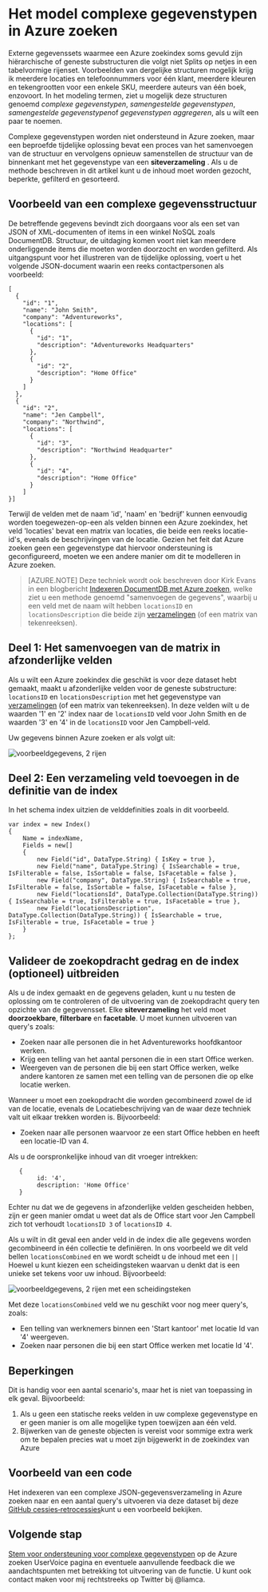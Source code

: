 <properties
    pageTitle="Hoe u het modelleren van complexe gegevenstypen in Azure zoeken | Microsoft Azure zoeken"
    description="Geneste of hiërarchische gegevensstructuren in een Azure zoekindex met afgeplatte rijenset en verzamelingen gegevenstype kunnen worden gebaseerd."
    services="search"
    documentationCenter=""
    authors="LiamCa"
    manager="pablocas"
    editor=""
    tags="complex data types; compound data types; aggregate data types"
/>

<tags
    ms.service="search"
    ms.devlang="na"
    ms.workload="search"
    ms.topic="article"
    ms.tgt_pltfrm="na"
    ms.date="09/07/2016"
    ms.author="liamca"
/>

# <a name="how-to-model-complex-data-types-in-azure-search"></a>Het model complexe gegevenstypen in Azure zoeken

Externe gegevenssets waarmee een Azure zoekindex soms gevuld zijn hiërarchische of geneste substructuren die volgt niet Splits op netjes in een tabelvormige rijenset. Voorbeelden van dergelijke structuren mogelijk krijg ik meerdere locaties en telefoonnummers voor één klant, meerdere kleuren en tekengrootten voor een enkele SKU, meerdere auteurs van één boek, enzovoort. In het modeling termen, ziet u mogelijk deze structuren genoemd *complexe gegevenstypen*, *samengestelde gegevenstypen*, *samengestelde gegevenstypen*of *gegevenstypen aggregeren*, als u wilt een paar te noemen.

Complexe gegevenstypen worden niet ondersteund in Azure zoeken, maar een beproefde tijdelijke oplossing bevat een proces van het samenvoegen van de structuur en vervolgens opnieuw samenstellen de structuur van de binnenkant met het gegevenstype van een **siteverzameling** . Als u de methode beschreven in dit artikel kunt u de inhoud moet worden gezocht, beperkte, gefilterd en gesorteerd.

## <a name="example-of-a-complex-data-structure"></a>Voorbeeld van een complexe gegevensstructuur

De betreffende gegevens bevindt zich doorgaans voor als een set van JSON of XML-documenten of items in een winkel NoSQL zoals DocumentDB. Structuur, de uitdaging komen voort niet kan meerdere onderliggende items die moeten worden doorzocht en worden gefilterd.  Als uitgangspunt voor het illustreren van de tijdelijke oplossing, voert u het volgende JSON-document waarin een reeks contactpersonen als voorbeeld:

~~~~~
[
  {
    "id": "1",
    "name": "John Smith",
    "company": "Adventureworks",
    "locations": [
      {
        "id": "1",
        "description": "Adventureworks Headquarters"
      },
      {
        "id": "2",
        "description": "Home Office"
      }
    ]
  }, 
  {
    "id": "2",
    "name": "Jen Campbell",
    "company": "Northwind",
    "locations": [
      {
        "id": "3",
        "description": "Northwind Headquarter"
      },
      {
        "id": "4",
        "description": "Home Office"
      }
    ]
}]
~~~~~

Terwijl de velden met de naam 'id', 'naam' en 'bedrijf' kunnen eenvoudig worden toegewezen-op-een als velden binnen een Azure zoekindex, het veld 'locaties' bevat een matrix van locaties, die beide een reeks locatie-id's, evenals de beschrijvingen van de locatie. Gezien het feit dat Azure zoeken geen een gegevenstype dat hiervoor ondersteuning is geconfigureerd, moeten we een andere manier om dit te modelleren in Azure zoeken. 

> [AZURE.NOTE] Deze techniek wordt ook beschreven door Kirk Evans in een blogbericht [Indexeren DocumentDB met Azure zoeken](https://blogs.msdn.microsoft.com/kaevans/2015/03/09/indexing-documentdb-with-azure-seach/), welke ziet u een methode genoemd "samenvoegen de gegevens", waarbij u een veld met de naam wilt hebben `locationsID` en `locationsDescription` die beide zijn [verzamelingen](https://msdn.microsoft.com/library/azure/dn798938.aspx) (of een matrix van tekenreeksen).   

## <a name="part-1-flatten-the-array-into-individual-fields"></a>Deel 1: Het samenvoegen van de matrix in afzonderlijke velden

Als u wilt een Azure zoekindex die geschikt is voor deze dataset hebt gemaakt, maakt u afzonderlijke velden voor de geneste substructure: `locationsID` en `locationsDescription` met het gegevenstype van [verzamelingen](https://msdn.microsoft.com/library/azure/dn798938.aspx) (of een matrix van tekenreeksen). In deze velden wilt u de waarden '1' en '2' index naar de `locationsID` veld voor John Smith en de waarden '3' en '4' in de `locationsID` voor Jen Campbell-veld.  

Uw gegevens binnen Azure zoeken er als volgt uit: 

![voorbeeldgegevens, 2 rijen](./media/search-howto-complex-data-types/sample-data.png)


## <a name="part-2-add-a-collection-field-in-the-index-definition"></a>Deel 2: Een verzameling veld toevoegen in de definitie van de index

In het schema index uitzien de velddefinities zoals in dit voorbeeld.

~~~~
var index = new Index()
{
    Name = indexName,
    Fields = new[]
    {
        new Field("id", DataType.String) { IsKey = true },
        new Field("name", DataType.String) { IsSearchable = true, IsFilterable = false, IsSortable = false, IsFacetable = false },
        new Field("company", DataType.String) { IsSearchable = true, IsFilterable = false, IsSortable = false, IsFacetable = false },
        new Field("locationsId", DataType.Collection(DataType.String)) { IsSearchable = true, IsFilterable = true, IsFacetable = true },
        new Field("locationsDescription", DataType.Collection(DataType.String)) { IsSearchable = true, IsFilterable = true, IsFacetable = true }
    }
};
~~~~

## <a name="validate-search-behaviors-and-optionally-extend-the-index"></a>Valideer de zoekopdracht gedrag en de index (optioneel) uitbreiden

Als u de index gemaakt en de gegevens geladen, kunt u nu testen de oplossing om te controleren of de uitvoering van de zoekopdracht query ten opzichte van de gegevensset. Elke **siteverzameling** het veld moet **doorzoekbare**, **filterbare** en **facetable**. U moet kunnen uitvoeren van query's zoals:

* Zoeken naar alle personen die in het Adventureworks hoofdkantoor werken.
* Krijg een telling van het aantal personen die in een start Office werken.  
* Weergeven van de personen die bij een start Office werken, welke andere kantoren ze samen met een telling van de personen die op elke locatie werken.  

Wanneer u moet een zoekopdracht die worden gecombineerd zowel de id van de locatie, evenals de Locatiebeschrijving van de waar deze techniek valt uit elkaar trekken worden is. Bijvoorbeeld:

* Zoeken naar alle personen waarvoor ze een start Office hebben en heeft een locatie-ID van 4.  

Als u de oorspronkelijke inhoud van dit vroeger intrekken:

~~~~
   {
        id: '4',
        description: 'Home Office'
   }
~~~~

Echter nu dat we de gegevens in afzonderlijke velden gescheiden hebben, zijn er geen manier omdat u weet dat als de Office start voor Jen Campbell zich tot verhoudt `locationsID 3` of `locationsID 4`.  

Als u wilt in dit geval een ander veld in de index die alle gegevens worden gecombineerd in één collectie te definiëren.  In ons voorbeeld we dit veld bellen `locationsCombined` en we wordt scheidt u de inhoud met een `||` Hoewel u kunt kiezen een scheidingsteken waarvan u denkt dat is een unieke set tekens voor uw inhoud. Bijvoorbeeld: 

![voorbeeldgegevens, 2 rijen met een scheidingsteken](./media/search-howto-complex-data-types/sample-data-2.png)

Met deze `locationsCombined` veld we nu geschikt voor nog meer query's, zoals:

* Een telling van werknemers binnen een 'Start kantoor' met locatie Id van '4' weergeven.  
* Zoeken naar personen die bij een start Office werken met locatie Id '4'. 

## <a name="limitations"></a>Beperkingen

Dit is handig voor een aantal scenario's, maar het is niet van toepassing in elk geval.  Bijvoorbeeld:

1. Als u geen een statische reeks velden in uw complexe gegevenstype en er geen manier is om alle mogelijke typen toewijzen aan één veld. 
2. Bijwerken van de geneste objecten is vereist voor sommige extra werk om te bepalen precies wat u moet zijn bijgewerkt in de zoekindex van Azure

## <a name="sample-code"></a>Voorbeeld van een code

Het indexeren van een complexe JSON-gegevensverzameling in Azure zoeken naar en een aantal query's uitvoeren via deze dataset bij deze [GitHub cessies‑retrocessies](https://github.com/liamca/AzureSearchComplexTypes)kunt u een voorbeeld bekijken.

## <a name="next-step"></a>Volgende stap

[Stem voor ondersteuning voor complexe gegevenstypen](https://feedback.azure.com/forums/263029-azure-search) op de Azure zoeken UserVoice pagina en eventuele aanvullende feedback die we aandachtspunten met betrekking tot uitvoering van de functie. U kunt ook contact maken voor mij rechtstreeks op Twitter bij @liamca.


 